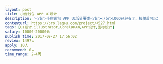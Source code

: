 ```yaml
---                
layout: post       
title: 小鹿钱包 APP UI设计           
description: '</br>小鹿钱包 APP UI设计要求</br></br>LOGO已经有了，接单后可以发AI源文件。</br></br>设计内容：</br></br>1. 交互稿 https://pro.modao.cc/app/ZkuuG9LFnYBoYVvdIjC3FvKqk0ogFn9 </br>里的所有页面</br>2. app icon</br>3. app启动页</br></br>机型：</br></br>支持android和ios</br></br>分辨率：</br></br>Android:</br>hdpi: 480 * 800</br>xhdpi: 720 * 1280</br>xxhdpi: 1080 * 1920</br></br>IPhone:</br>兼容到iphone5及以上，</br>可以不兼容ipad</br></br>语言：</br></br>1. 使用英文作为设计语言</br>2. 注意各国语言文本长度不一</br></br>视觉：</br></br>1. 组件尽量使用原生控件（ios和android可能不一样，做好适配）</br>2. 苹果遵循苹果的设计规范（https://developer.apple.com/ios/human-interface-guidelines/overview/themes/）</br>3. android遵循material design (https://material.io/guidelines/material-design/introduction.html)</br>4. 简单，大气，国际范，体现安全感</br>5. 布局具有一定自适应性</br></br>文件：</br></br> 1. 矢量文件输出，方便后期调整</br></br>LOGO已经有了</br>'     
contenturl: https://pro.lagou.com/project/4527.html      
tags: [UI设计,illustrator,CorelDRAW,APP设计,图标设计]            
salary: 10000-20000元          
publish_time: 2017-09-27 17:56:02         
review: 1497人                   
apply: 10人                   
recommend: 0人                   
time_range: 2-4周              
---                 
```

